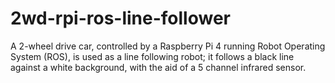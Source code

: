 # 2wd-rpi-ros-line-follower
A 2-wheel drive car, controlled by a Raspberry Pi 4 running Robot Operating System (ROS), is used as a line following robot; it follows a black line against a white background, with the aid of a 5 channel infrared sensor.
